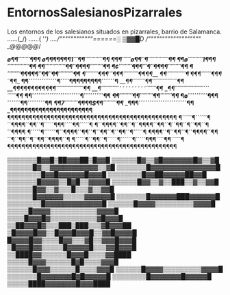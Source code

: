 # EntornosSalesianosPizarrales
Los entornos de los salesianos situados en pizarrales, barrio de Salamanca.
......(\_/)
......( '_')
..../""""""""""""\======░ ▒▓▓█D
/"""""""""""""""""""\
\_@_@_@_@_@_/

___________________ø¶¶´´´´´´´´¶¶¶_______ 
______ø¶¶¶¶¶¶¶1´´´¶¶´´´´´´´´´´´´¶¶______ 
____¶¶¶´´´´´´ø¶¶´´¶´´´´´´´´´´´´´´¶¶_____ 
__¶¶ø´´´´´´´´´´1¶¶¶´´´´´´´´´´´´´´´¶¶____ 
_¶¶´´´´´´´´´´´´´´¶¶´´¶¶¶¶´´´´´´´´´¶¶____ 
_¶¢´´´´´´´´´¶¶¶´´´¶´´¶¶¶¶´´´´´´´´´¶¶____ 
_¶´´´´´´´´´¶¶¶¶¶´´¶¶´´¶¶´´´´´´´´´´¶¶____ 
_¶´´´´´´´´´´¶¶¶´´´¶¶¶´´´´´´´´´´´´¶¶¶¶___ 
_¶¶´´´´´´´´´´´´´´´¶´¶¶¶´´´´´´´´¶¶¶´´¶¶__ 
__¶¶´´´´´´´´´´´´´¶´´´´¶¶¶¶¶¶¶¶¶´´´´´´¶__ 
___¶¶´´´´´´´´´´¶¶´´´´´´´´´´´´´´´´´´´´¶¶_ 
___¶¶¶¶¶¶¶¶¶¶¶¶´´´´´´´´´´´´´´´´´´´´´´¶¶_ 
___¶´´´´´´´´´´´´´´`´´´´´´´´´`´´´´´´´´¶¶_ 
__¶¶´´´´´´´´´´´´´´´´´´´´´´´```´´´´´´´¶¶_ 
__¶¶´´´´´´´´´´´´´´´´´´´´´´¶´´´´´´´´´¶¶__ 
___¶¶´´´´´´´´´¶¶´´´´´´´´´¶¶´´´´´´´´¶¶___ 
____¶ø´´´´´´´´´¶¶¶´´´´´´¶¶´´´´´´´´¶¶____ 
_____¶¶7´´´´´´´´´¶¶¶¶$¶¶´´´´´´´´´¶¶_____ 
_______¶¶¶´´´´´´´´´´´´´´´´´´´´´´¶¶______ 
_________¶¶¶¶¶¶¶¶¶¶¶¶¶¶¶¶¶¶¶¶¶¶¶________
¶¶¶¶¶¶¶¶¶¶¶¶¶¶¶¶¶¶¶¶¶¶¶¶¶¶¶¶¶¶¶¶¶¶¶¶¶¶¶¶¶¶¶¶¶¶¶
¶´´´´´¶´´´´´´¶´´¶¶¶¶´´¶¶´´¶´´´´´¶¶¶´´´´¶¶´´´´´¶
¶´´¶¶¶¶´´¶¶´´¶´´¶¶¶¶´´¶¶´´¶´´¶¶´´¶´´¶¶´´¶´´¶¶¶¶
¶´´´´´¶´´´´´´¶´´¶¶¶¶´´¶¶´´¶´´¶¶´´¶´´¶¶´´¶´´´´´¶
¶¶¶¶´´¶´´¶¶´´¶´´¶¶¶¶´´¶¶´´¶´´¶¶´´¶´´¶¶´´¶¶¶¶´´¶
¶´´´´´¶´´¶¶´´¶´´´´´¶´´´´´´¶´´´´´¶¶¶´´´´¶¶´´´´´¶
¶¶¶¶¶¶¶¶¶¶¶¶¶¶¶¶¶¶¶¶¶¶¶¶¶¶¶¶¶¶¶¶¶¶¶¶¶¶¶¶¶¶¶¶¶¶¶

▒▒▒▒▒▒▒█▓▓█▒██▓▓▓██▒█▓▓█
▒▒▒▒▒▒█▓▒▒▓█▓▓▓▓▓▓▓█▓▒▒▓█
▒▒▒▒▒▒█▓▒▒▓▓▓▓▓▓▓▓▓▓▓▒▒▓█
▒▒▒▒▒▒▒█▓▓▓▓▓▓▓▓▓▓▓▓▓▓▓█
▒▒▒▒▒▒▒▒█▓▓█▓▓▓▓▓▓█▓▓▓█
▒▒▒▒▒▒▒▒█▓▓██▓▓▓▓▓██▓▓█
▒▒▒▒▒▒▒█▓▓▓▓▒▒█▓█▒▒▓▓▓▓█
▒▒▒▒▒▒█▓▓▒▒▓▒▒███▒▒▓▒▒▓▓█
▒▒▒▒▒▒█▓▓▒▒▓▒▒▒█▒▒▒▓▒▒▓▓█
▒▒▒▒▒▒█▓▓▓▓▓▓▒▒▒▒▒▓▓▓▓▓▓█
▒▒▒▒▒▒▒█▓▓▓▓▓▓███▓▓▓▓▓▓█
▒▒▒▒▒▒▒▒█▓▓▓▓▓▓▓▓▓▓▓▓▓█
▒▒▒▒▒▒█▓▓▓▓▒▒▒▒▒▒▒▒▒▓▓▓▓█
▒▒▒▒▒█▓▓▓▓▒▒▒▒▒▒▒▒▒▒▒▓▓▓▓█
▒▒▒▒█▓▓▓█▓▒▒▒▒▒▒▒▒▒▒▒▓█▓▓▓█
▒▒██▓▓▓█▓▒▒▒███▒███▒▒▒▓█▓▓▓██
▒█▓▓▓▓█▓▓▒▒█▓▓▓█▓▓▓█▒▒▓▓█▓▓▓▓█
█▓▓▓▓█▓▓▒▒▒▒█▓▓▒▒▒▓█▒▒▓▓▓█▓▓▓█
▒█▓▓▓█▓▓▒▒▒▒▒█▓▓▓▓▓█▒▒▒▓▓█▓▓▓█
▒▒████▓▓▒▒▒▒▒▒█▓▓▓█▒▒▒▒▓▓████
▒▒▒▒▒█▓▓▓▒▒▒▒▒▒█▓█▒▒▒▒▓▓▓█
▒▒▒▒▒▒█▓▓▓▒▒▒▒▒▒█▒▒▒▒▓▓▓█
▒▒▒▒▒▒█▓▓▓▓▒▒▒▒▒▒▒▒▒▓▓▓▓█
▒▒▒▒▒▒▒█▓▓▓▓▓▓▓█▓█▓▓▓▓▓█
▒▒▒▒▒▒▒▒█▓▓▓▓▓▓▓█▓▓▓▓▓█
▒▒▒▒▒████▓▓▓▓▓▓▓█▓▓▓████ 

